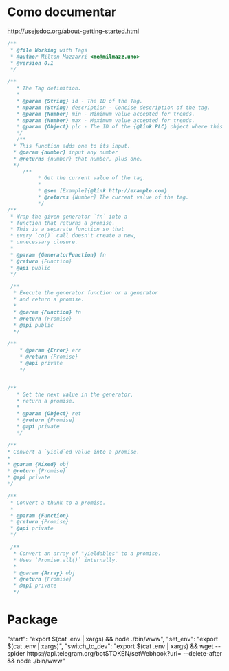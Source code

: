 # Como documentar
http://usejsdoc.org/about-getting-started.html
```js
/**
 * @file Working with Tags
 * @author Milton Mazzarri <me@milmazz.uno>
 * @version 0.1
 */

/**
   * The Tag definition.
   *
   * @param {String} id - The ID of the Tag.
   * @param {String} description - Concise description of the tag.
   * @param {Number} min - Minimum value accepted for trends.
   * @param {Number} max - Maximum value accepted for trends.
   * @param {Object} plc - The ID of the {@link PLC} object where this tag belongs.
   */
   /**
  * This function adds one to its input.
  * @param {number} input any number
  * @returns {number} that number, plus one.
  */
	 /**
	      * Get the current value of the tag.
	      *
	      * @see [Example]{@link http://example.com}
	      * @returns {Number} The current value of the tag.
	      */
/**
 * Wrap the given generator `fn` into a
 * function that returns a promise.
 * This is a separate function so that
 * every `co()` call doesn't create a new,
 * unnecessary closure.
 *
 * @param {GeneratorFunction} fn
 * @return {Function}
 * @api public
 */

 /**
  * Execute the generator function or a generator
  * and return a promise.
  *
  * @param {Function} fn
  * @return {Promise}
  * @api public
  */

/**
    * @param {Error} err
    * @return {Promise}
    * @api private
    */


/**
   * Get the next value in the generator,
   * return a promise.
   *
   * @param {Object} ret
   * @return {Promise}
   * @api private
   */

/**
* Convert a `yield`ed value into a promise.
*
* @param {Mixed} obj
* @return {Promise}
* @api private
*/

/**
 * Convert a thunk to a promise.
 *
 * @param {Function}
 * @return {Promise}
 * @api private
 */

 /**
  * Convert an array of "yieldables" to a promise.
  * Uses `Promise.all()` internally.
  *
  * @param {Array} obj
  * @return {Promise}
  * @api private
  */
```

# Package
"start": "export $(cat .env | xargs) && node ./bin/www",
"set_env": "export $(cat .env | xargs)",
"switch_to_dev": "export $(cat .env | xargs) && wget --spider https://api.telegram.org/bot$TOKEN/setWebhook?url= --delete-after && node ./bin/www"
